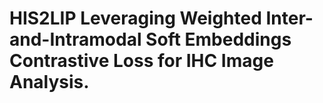 # HIS2LIP Leveraging Weighted Inter-and-Intramodal Soft Embeddings Contrastive Loss for IHC Image Analysis.
